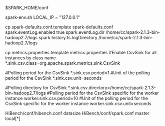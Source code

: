 $SPARK_HOME/conf

spark-env.sh
LOCAL_IP = "127.0.0.1"

cp spark-defaults.conf.template spark-defaults.conf
spark.eventLog.enabled           true
spark.eventLog.dir               /home/cc/spark-2.1.3-bin-hadoop2.7/logs
spark.history.fs.logDirectory    /home/cc/spark-2.1.3-bin-hadoop2.7/logs

cp metrics.properties.template metrics.properties
#Enable CsvSink for all instances by class name
\*.sink.csv.class=org.apache.spark.metrics.sink.CsvSink

#Polling period for the CsvSink
*.sink.csv.period=1
#Unit of the polling period for the CsvSink
\*.sink.csv.unit=seconds

#Polling directory for CsvSink
\*.sink.csv.directory=/home/cc/spark-2.1.3-bin-hadoop2.7/logs
#Polling period for the CsvSink specific for the worker instance
worker.sink.csv.period=10
#Unit of the polling period for the CsvSink specific for the worker instance
worker.sink.csv.unit=seconds

HiBench/conf/hibench.conf datasize
HiBench/conf/spark.conf master local[\*]

